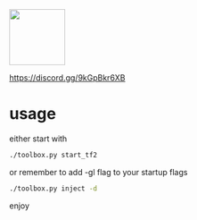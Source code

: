 <img src='https://github.com/ooxymoron/oxide/blob/master/assets/oxide-logo-outlined.bmp' width='100'>

https://discord.gg/9kGpBkr6XB

# usage
either start with 

```sh
./toolbox.py start_tf2
```
or 
remember to add -gl flag to your startup flags
```sh
./toolbox.py inject -d
```
enjoy
